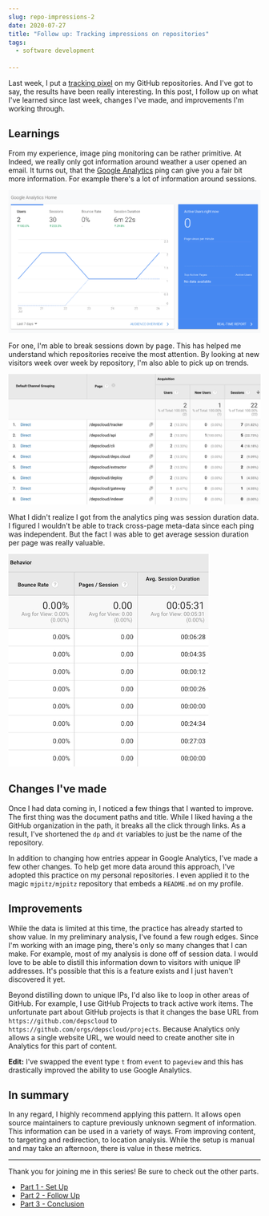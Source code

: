 ```yaml
---
slug: repo-impressions-2
date: 2020-07-27
title: "Follow up: Tracking impressions on repositories"
tags:
  - software development

---
```


Last week, I put a [tracking pixel](/blog/2020/07/17/repo-impression-tracking) on my GitHub repositories.
And I've got to say, the results have been really interesting.
In this post, I follow up on what I've learned since last week, changes I've made, and improvements I'm working through.

<!--more-->

## Learnings

From my experience, image ping monitoring can be rather primitive.
At Indeed, we really only got information around weather a user opened an email.
It turns out, that the [Google Analytics] ping can give you a fair bit more information.
For example there's a lot of information around sessions.

![](/img/2020-07-27-depscloud-gh-ga-bounce.png)

For one, I'm able to break sessions down by page.
This has helped me understand which repositories receive the most attention.
By looking at new visitors week over week by repository, I'm also able to pick up on trends.

![](/img/2020-07-27-depscloud-gh-ga.png)

What I didn't realize I got from the analytics ping was session duration data.
I figured I wouldn't be able to track cross-page meta-data since each ping was independent.
But the fact I was able to get average session duration per page was really valuable.

![](/img/2020-07-27-depscloud-gh-ga-session.png)

## Changes I've made

Once I had data coming in, I noticed a few things that I wanted to improve.
The first thing was the document paths and title.
While I liked having a the GitHub organization in the path, it breaks all the click through links.
As a result, I've shortened the `dp` and `dt` variables to just be the name of the repository.

In addition to changing how entries appear in Google Analytics, I've made a few other changes.
To help get more data around this approach, I've adopted this practice on my personal repositories.
I even applied it to the magic `mjpitz/mjpitz` repository that embeds a `README.md` on my profile.

## Improvements

While the data is limited at this time, the practice has already started to show value.
In my preliminary analysis, I've found a few rough edges.
Since I'm working with an image ping, there's only so many changes that I can make.
For example, most of my analysis is done off of session data.
I would love to be able to distill this information down to visitors with unique IP addresses.
It's possible that this is a feature exists and I just haven't discovered it yet.

Beyond distilling down to unique IPs, I'd also like to loop in other areas of GitHub.
For example, I use GitHub Projects to track active work items.
The unfortunate part about GitHub projects is that it changes the base URL from `https://github.com/depscloud` to `https://github.com/orgs/depscloud/projects`.
Because Analytics only allows a single website URL, we would need to create another site in Analytics for this part of content.

**Edit:** I've swapped the event type `t` from `event` to `pageview` and this has drastically improved the ability to use Google Analytics.

## In summary

In any regard, I highly recommend applying this pattern.
It allows open source maintainers to capture previously unknown segment of information.
This information can be used in a variety of ways.
From improving content, to targeting and redirection, to location analysis.
While the setup is manual and may take an afternoon, there is value in these metrics.

---

Thank you for joining me in this series!
Be sure to check out the other parts.

- [Part 1 - Set Up](/blog/2020/07/17/repo-impression-tracking/)
- [Part 2 - Follow Up](/blog/2020/07/27/repo-impressions-2/)
- [Part 3 - Conclusion](/blog/2020/08/02/repo-impressions-3/)

[Google Analytics]: https://analytics.google.com
